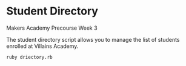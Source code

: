 # Student Directory #

Makers Academy Precourse Week 3

The student directory script allows you to manage the list of students enrolled at Villains Academy.

```shell
ruby driectory.rb
```
